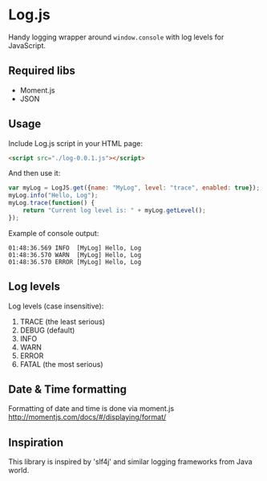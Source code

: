 # Log.js

Handy logging wrapper around `window.console` with log levels for JavaScript.

## Required libs

* Moment.js
* JSON

## Usage

Include Log.js script in your HTML page:

```html
<script src="./log-0.0.1.js"></script>
```

And then use it:

```javascript
var myLog = LogJS.get({name: "MyLog", level: "trace", enabled: true});
myLog.info("Hello, Log");
myLog.trace(function() {
    return "Current log level is: " + myLog.getLevel();
});
```

Example of console output:
```
01:48:36.569 INFO  [MyLog] Hello, Log
01:48:36.570 WARN  [MyLog] Hello, Log
01:48:36.570 ERROR [MyLog] Hello, Log
```

## Log levels

Log levels (case insensitive):

1. TRACE (the least serious)
2. DEBUG (default)
3. INFO
4. WARN
5. ERROR
6. FATAL (the most serious)

## Date & Time formatting

Formatting of date and time is done via moment.js
http://momentjs.com/docs/#/displaying/format/

## Inspiration

This library is inspired by 'slf4j' and similar logging frameworks from Java world.
